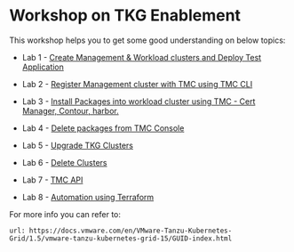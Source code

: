 
# **Workshop on TKG Enablement**

This workshop helps you to get some good understanding on below topics: 

- Lab 1 - [Create Management & Workload clusters and Deploy Test Application](./01-TKG.md)

- Lab 2 - [Register Management cluster with TMC using TMC CLI](./02-tmc.md)

- Lab 3 - [Install Packages into workload cluster using TMC - Cert Manager, Contour, harbor.](./03-tmc-packages.md)

- Lab 4 - [Delete packages from TMC Console](./04-delete-packages.md)

- Lab 5 - [Upgrade TKG Clusters](./05-cluster-upgrade.md)

- Lab 6 - [Delete Clusters](./06-cluster-delete.md)

- Lab 7 - [TMC API](./07-TMC-API.md)

- Lab 8 - [Automation using Terraform](./08-TMC-Terraform.md)


For more info you can refer to: 

```dashboard:open-url
url: https://docs.vmware.com/en/VMware-Tanzu-Kubernetes-Grid/1.5/vmware-tanzu-kubernetes-grid-15/GUID-index.html
```
